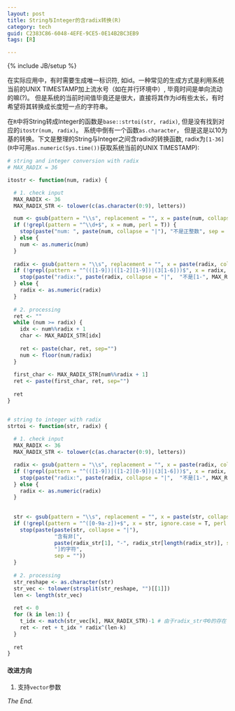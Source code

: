 ```yaml
---
layout: post
title: String与Integer的含radix转换(R)
category: tech
guid: C2383C86-6048-4EFE-9CE5-0E14B2BC3EB9
tags: [R]

---
```

{% include JB/setup %}

在实际应用中，有时需要生成唯一标识符, 如id。一种常见的生成方式是利用系统
当前的UNIX TIMESTAMP加上流水号（如在并行环境中）, 毕竟时间是单向流动的嘛(?)。
但是系统的当前时间值毕竟还是很大，直接将其作为id有些太长，有时希望将其转换成长度短一点的字符串。

在`R`中将String转成Integer的函数是`base::strtoi(str, radix)`, 但是没有找到对应的`itostr(num, radix)`。
系统中倒有一个函数`as.character`， 但是这是以10为基的转换。下文是整理的String与Integer之间含radix的转换函数,
radix为`[1-36]`(`R`中可用`as.numeric(Sys.time())`获取系统当前的UNIX TIMESTAMP):

```R
# string and integer conversion with radix
# MAX_RADIX = 36

itostr <- function(num, radix) {

  # 1. check input
  MAX_RADIX <- 36
  MAX_RADIX_STR <- tolower(c(as.character(0:9), letters))

  num <- gsub(pattern = "\\s", replacement = "", x = paste(num, collapse = "|"), perl = T)
  if (!grepl(pattern = "^\\d+$", x = num, perl = T)) {
    stop(paste("num: ", paste(num, collapse = "|"), "不是正整数", sep = ""))
  } else {
    num <- as.numeric(num)
  }
  
  radix <- gsub(pattern = "\\s", replacement = "", x = paste(radix, collapse = "|"), perl = T)
  if (!grepl(pattern = "^(([1-9])|([1-2][1-9])|(3[1-6]))$", x = radix, perl = T)) {
    stop(paste("radix:", paste(radix, collapse = "|",  "不是[1-", MAX_RADIX, "]的正整数", sep = "")))
  } else {
    radix <- as.numeric(radix)
  }
  
  # 2. processing
  ret <- ""
  while (num >= radix) {
    idx <- num%%radix + 1
    char <- MAX_RADIX_STR[idx]
    
    ret <- paste(char, ret, sep="")
    num <- floor(num/radix)
  }
  
  first_char <- MAX_RADIX_STR[num%%radix + 1]
  ret <- paste(first_char, ret, sep="")
  
  ret
}


# string to integer with radix
strtoi <- function(str, radix) {
  
  # 1. check input 
  MAX_RADIX <- 36
  MAX_RADIX_STR <- tolower(c(as.character(0:9), letters))

  radix <- gsub(pattern = "\\s", replacement = "", x = paste(radix, collapse = "|"), perl = T)
  if (!grepl(pattern = "^(([1-9])|([1-2][0-9])|(3[1-6]))$", x = radix, perl = T)) {
    stop(paste("radix:", paste(radix, collapse = "|",  "不是[1-", MAX_RADIX, "]的正整数", sep = "")))
  } else {
    radix <- as.numeric(radix)
  }
  
  
  str <- gsub(pattern = "\\s", replacement = "", x = paste(str, collapse = "|"), perl = T)
  if (!grepl(pattern = "^([0-9a-z])+$", x = str, ignore.case = T, perl = T)) {
    stop(paste(paste(str, collapse = "|"), 
               "含有非[", 
               paste(radix_str[1], "-", radix_str[length(radix_str)], sep = ""),
               "]的字符", 
               sep = ""))
  }
  
  # 2. processing
  str_reshape <- as.character(str)
  str_vec <- tolower(strsplit(str_reshape, "")[[1]])
  len <- length(str_vec)
  
  ret <- 0
  for (k in len:1) {
    t_idx <- match(str_vec[k], MAX_RADIX_STR)-1 # 由于radix_str中0的存在
    ret <- ret + t_idx * radix^(len-k)
  }
  
  ret
}
```

#### 改进方向
1. 支持`vector`参数


*The End.*
